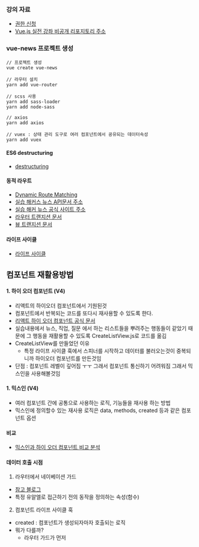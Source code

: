 ### 강의 자료
- [권한 신청](https://gist.github.com/joshua1988/3fd36e04623aa42d536d8dbae37290de)
- [Vue.js 실전 강좌 비공개 리포지토리 주소](https://github.com/joshua1988/vue-advanced)

### vue-news 프로젝트 생성
~~~
// 프로젝트 생성
vue create vue-news

// 라우터 설치
yarn add vue-router

// scss 사용
yarn add sass-loader 
yarn add node-sass

// axios
yarn add axios

// vuex : 상태 관리 도구로 여러 컴포넌트에서 굥유되는 데이터속성
yarn add vuex
~~~

#### ES6 destructuring
- [destructuring](https://joshua1988.github.io/es6-online-book/destructuring.html)

#### 동적 라우트
- [Dynamic Route Matching](https://router.vuejs.org/guide/essentials/dynamic-matching.html)
- [실습 해커스 뉴스 API문서 주소](https://github.com/tastejs/hacker-news-pwas/blob/master/docs/api.md)
- [실습 해커 뉴스 공식 사이트 주소](https://news.ycombinator.com/)
- [라우터 트랜지션 문서](https://router.vuejs.org/guide/advanced/transitions.html#per-route-transition)
- [뷰 트랜지션 문서](https://vuejs.org/v2/guide/transitions.html)


#### 라이프 사이클 
- [라이프 사이클](https://beomy.tistory.com/47)


## 컴포넌트 재활용방법
#### 1. 하이 오더 컴포넌트 (V4)
- 리액트의 하이오더 컴포넌트에서 기원된것
- 컴포넌트에서 반복되는 코드를 또다시 재사용할 수 있도록 한다.
- [리액트 하이 오더 컴포넌트 공식 문서](https://reactjs.org/docs/higher-order-components.html)
- 실습내용에서 뉴스, 직업, 질문 에서 하는 리스트들을 뿌려주는 행동들이 같았기 때문에 그 행동을 재활용할 수 있도록 CreateListView.js로 코드를 옮김
- CreateListView를 만들었던 이유 
  - 특정 라이프 사이클 훅에서 스피너를 시작하고 데이터를 불러오는것이 중복되니까 하이오더 컴포넌트를 만든것임
- 단점 : 컴포넌트 레벨이 깊어짐 ㅜㅜ 그래서 컴포넌트 통신하기 어려워짐 그래서 믹스인을 사용해볼것임

#### 1. 믹스인 (V4)
- 여러 컴포넌트 간에 공통으로 사용하는 로직, 기능들을 재사용 하는 방법
- 믹스인에 정의할수 있는 재사용 로직은 data, methods, created 등과 같은 컴포넌트 옵션

#### 비교
- [믹스인과 하이 오더 컴포넌트 비교 분석](https://joshua1988.github.io/vue-camp/reuse/mixins-vs-hoc.html#hoc-vs-mixins)


#### 데이터 호출 시점
1. 라우터에서 네이베이션 가드 
  - [참고 블로그](https://joshua1988.github.io/web-development/vuejs/vue-router-navigation-guards/)
  - 특정 유알엘로 접근하기 전의 동작을 정의하는 속성(함수)
2. 컴포넌트 라이프 사이클 훅
  - created : 컴포넌트가 생성되자마자 호출되는 로직
- 뭐가 다를까?
  - 라우터 가드가 먼저
